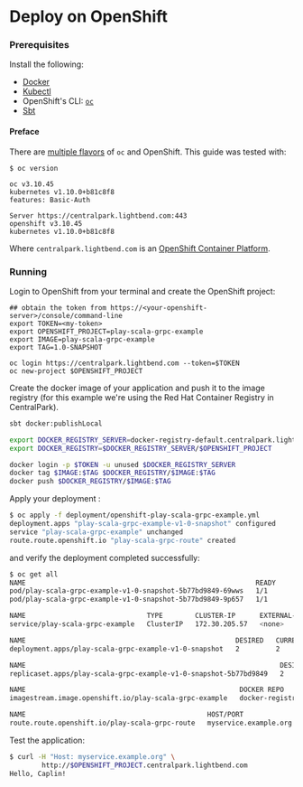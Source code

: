 # Deploy on OpenShift

### Prerequisites

Install the following:

* [Docker](https://docs.docker.com/install/)
* [Kubectl](https://kubernetes.io/docs/tasks/tools/install-kubectl/)
* OpenShift's CLI: [`oc`](https://docs.openshift.com/container-platform/3.10/cli_reference/get_started_cli.html#installing-the-cli)
* [Sbt](https://www.scala-sbt.org/)


#### Preface

There are [multiple flavors](https://www.openshift.com/products?extIdCarryOver=true&sc_cid=701f2000001OH7iAAG) of `oc` and OpenShift. This guide was tested with:

```
$ oc version

oc v3.10.45
kubernetes v1.10.0+b81c8f8
features: Basic-Auth

Server https://centralpark.lightbend.com:443
openshift v3.10.45
kubernetes v1.10.0+b81c8f8
```

Where `centralpark.lightbend.com` is an [OpenShift Container Platform](https://www.openshift.com/products/container-platform/).

### Running

Login to OpenShift from your terminal and create the OpenShift project:

```
## obtain the token from https://<your-openshift-server>/console/command-line
export TOKEN=<my-token>
export OPENSHIFT_PROJECT=play-scala-grpc-example
export IMAGE=play-scala-grpc-example
export TAG=1.0-SNAPSHOT

oc login https://centralpark.lightbend.com --token=$TOKEN
oc new-project $OPENSHIFT_PROJECT
```

Create the docker image of your application and push it to the image registry (for this example we're using the Red Hat Container Registry in CentralPark).

```bash
sbt docker:publishLocal

export DOCKER_REGISTRY_SERVER=docker-registry-default.centralpark.lightbend.com
export DOCKER_REGISTRY=$DOCKER_REGISTRY_SERVER/$OPENSHIFT_PROJECT

docker login -p $TOKEN -u unused $DOCKER_REGISTRY_SERVER
docker tag $IMAGE:$TAG $DOCKER_REGISTRY/$IMAGE:$TAG
docker push $DOCKER_REGISTRY/$IMAGE:$TAG
```

Apply your deployment : 

```bash
$ oc apply -f deployment/openshift-play-scala-grpc-example.yml
deployment.apps "play-scala-grpc-example-v1-0-snapshot" configured
service "play-scala-grpc-example" unchanged
route.route.openshift.io "play-scala-grpc-route" created
```

and verify the deployment completed successfully:

```bash
$ oc get all 
NAME                                                         READY     STATUS    RESTARTS   AGE
pod/play-scala-grpc-example-v1-0-snapshot-5b77bd9849-69wws   1/1       Running   0          16h
pod/play-scala-grpc-example-v1-0-snapshot-5b77bd9849-9p657   1/1       Running   0          16h

NAME                              TYPE        CLUSTER-IP      EXTERNAL-IP   PORT(S)             AGE
service/play-scala-grpc-example   ClusterIP   172.30.205.57   <none>        9000/TCP,9443/TCP   17h

NAME                                                    DESIRED   CURRENT   UP-TO-DATE   AVAILABLE   AGE
deployment.apps/play-scala-grpc-example-v1-0-snapshot   2         2         2            2           17h

NAME                                                               DESIRED   CURRENT   READY     AGE
replicaset.apps/play-scala-grpc-example-v1-0-snapshot-5b77bd9849   2         2         2         16h

NAME                                                     DOCKER REPO                                                                                         TAGS           UPDATED
imagestream.image.openshift.io/play-scala-grpc-example   docker-registry-default.centralpark.lightbend.com/play-scala-grpc-example/play-scala-grpc-example   1.0-SNAPSHOT   17 hours ago

NAME                                             HOST/PORT               PATH      SERVICES                  PORT      TERMINATION   WILDCARD
route.route.openshift.io/play-scala-grpc-route   myservice.example.org             play-scala-grpc-example   http                    None
```

Test the application:

```bash
$ curl -H "Host: myservice.example.org" \
        http://$OPENSHIFT_PROJECT.centralpark.lightbend.com  
Hello, Caplin!
```

